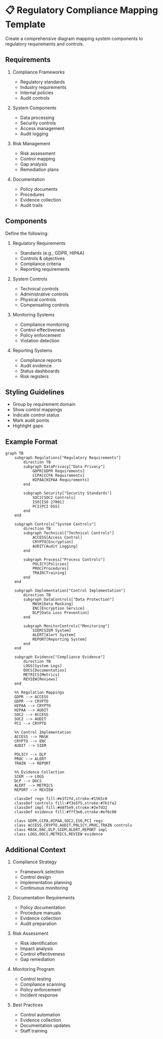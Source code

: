 <!--
mode: auto
tools: vscode-markdown, mermaid-preview
-->

# 📋 Regulatory Compliance Mapping Template

Create a comprehensive diagram mapping system components to regulatory requirements and controls.

## Requirements

1. Compliance Frameworks
   - Regulatory standards
   - Industry requirements
   - Internal policies
   - Audit controls

2. System Components
   - Data processing
   - Security controls
   - Access management
   - Audit logging

3. Risk Management
   - Risk assessment
   - Control mapping
   - Gap analysis
   - Remediation plans

4. Documentation
   - Policy documents
   - Procedures
   - Evidence collection
   - Audit trails

## Components

Define the following:

1. Regulatory Requirements
   - Standards (e.g., GDPR, HIPAA)
   - Controls & objectives
   - Compliance criteria
   - Reporting requirements

2. System Controls
   - Technical controls
   - Administrative controls
   - Physical controls
   - Compensating controls

3. Monitoring Systems
   - Compliance monitoring
   - Control effectiveness
   - Policy enforcement
   - Violation detection

4. Reporting Systems
   - Compliance reports
   - Audit evidence
   - Status dashboards
   - Risk registers

## Styling Guidelines

- Group by requirement domain
- Show control mappings
- Indicate control status
- Mark audit points
- Highlight gaps

## Example Format

```mermaid
graph TB
    subgraph Regulations["Regulatory Requirements"]
        direction TB
        subgraph DataPrivacy["Data Privacy"]
            GDPR[GDPR Requirements]
            CCPA[CCPA Requirements]
            HIPAA[HIPAA Requirements]
        end
        
        subgraph Security["Security Standards"]
            SOC2[SOC2 Controls]
            ISO[ISO 27001]
            PCI[PCI DSS]
        end
    end

    subgraph Controls["System Controls"]
        direction TB
        subgraph Technical["Technical Controls"]
            ACCESS[Access Control]
            CRYPTO[Encryption]
            AUDIT[Audit Logging]
        end
        
        subgraph Process["Process Controls"]
            POLICY[Policies]
            PROC[Procedures]
            TRAIN[Training]
        end
    end

    subgraph Implementation["Control Implementation"]
        direction TB
        subgraph DataControls["Data Protection"]
            MASK[Data Masking]
            ENC[Encryption Service]
            DLP[Data Loss Prevention]
        end
        
        subgraph MonitorControls["Monitoring"]
            SIEM[SIEM System]
            ALERT[Alert System]
            REPORT[Reporting System]
        end
    end

    subgraph Evidence["Compliance Evidence"]
        direction TB
        LOGS[System Logs]
        DOCS[Documentation]
        METRICS[Metrics]
        REVIEW[Reviews]
    end

    %% Regulation Mappings
    GDPR --> ACCESS
    GDPR --> CRYPTO
    HIPAA --> CRYPTO
    HIPAA --> AUDIT
    SOC2 --> ACCESS
    SOC2 --> AUDIT
    PCI --> CRYPTO
    
    %% Control Implementation
    ACCESS --> MASK
    CRYPTO --> ENC
    AUDIT --> SIEM
    
    POLICY --> DLP
    PROC --> ALERT
    TRAIN --> REPORT

    %% Evidence Collection
    SIEM --> LOGS
    DLP --> DOCS
    ALERT --> METRICS
    REPORT --> REVIEW

    classDef regs fill:#e3f2fd,stroke:#1565c0
    classDef controls fill:#f3e5f5,stroke:#7b1fa2
    classDef impl fill:#e8f5e9,stroke:#2e7d32
    classDef evidence fill:#fff3e0,stroke:#ef6c00

    class GDPR,CCPA,HIPAA,SOC2,ISO,PCI regs
    class ACCESS,CRYPTO,AUDIT,POLICY,PROC,TRAIN controls
    class MASK,ENC,DLP,SIEM,ALERT,REPORT impl
    class LOGS,DOCS,METRICS,REVIEW evidence
```

## Additional Context

1. Compliance Strategy
   - Framework selection
   - Control design
   - Implementation planning
   - Continuous monitoring

2. Documentation Requirements
   - Policy documentation
   - Procedure manuals
   - Evidence collection
   - Audit preparation

3. Risk Assessment
   - Risk identification
   - Impact analysis
   - Control effectiveness
   - Gap remediation

4. Monitoring Program
   - Control testing
   - Compliance scanning
   - Policy enforcement
   - Incident response

5. Best Practices
   - Control automation
   - Evidence collection
   - Documentation updates
   - Staff training

